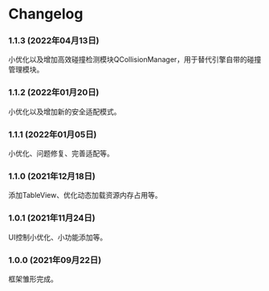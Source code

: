 # Changelog

### 1.1.3 (2022年04月13日)
小优化以及增加高效碰撞检测模块QCollisionManager，用于替代引擎自带的碰撞管理模块。

### 1.1.2 (2022年01月20日)
小优化以及增加新的安全适配模式。

### 1.1.1 (2022年01月05日)
小优化、问题修复、完善适配等。

### 1.1.0 (2021年12月18日)
添加TableView、优化动态加载资源内存占用等。

### 1.0.1 (2021年11月24日)
UI控制小优化、小功能添加等。

### 1.0.0 (2021年09月22日)
框架雏形完成。